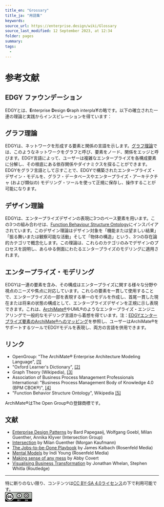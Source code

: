 ```yaml
---
title_en: "Grossary"
title_ja: "用語集"
keywords: 
source_url: https://enterprise.design/wiki/Glossary
source_last_modified: 12 September 2023, at 12:34
folder: pages
summary:
tags: 
  - 
---
```

# 参考文献

## EDGY ファウンデーション
EDGYとは、**E**nterprise **D**esign **G**raph interpla**Y**の略です。以下の確立された一連の理論と実践からインスピレーションを得ています：

## グラフ理論
EDGYは、ネットワークを形成する要素と関係の言語を示します。[グラフ理論](https://en.wikipedia.org/wiki/Graph_theory)では、このようなネットワークをグラフと呼び、要素をノード、関係をエッジと呼びます。EDGY言語によって、ユーザーは複雑なエンタープライズを各構成要素に分解し、その根底にある依存関係やダイナミクスを探ることができます。EDGYをグラフ言語として示すことで、EDGYで構築されたエンタープライズ・デザイン・モデルを、グラフ・データベースやエンタープライズ・アーキテクチャ (および類似の) モデリング・ツールを使って正規に保存し、操作することが可能になります。

## デザイン理論
EDGYは、エンタープライズデザインの表現に3つのベース要素を用います。この3つの組み合わせは、[Function Behaviour Structure Ontology](https://en.wikipedia.org/wiki/Function-Behaviour-Structure_ontology)にインスパイアされています。このデザイン理論はデザイン対象を「機能または望ましい結果」「振る舞いまたは観察可能な活動」そして「物体の構造」という、3つの存在論的カテゴリで概念化します。この理論は、これらのカテゴリのみでデザインのプロセスを説明し、あらゆる側面にわたるエンタープライズのモデリングに適用されます。

## エンタープライズ・モデリング
EDGYは一連の要素を含み、その構成はエンタープライズに関する様々な分野や視点のニーズや焦点に対応しています。これらの要素を一貫して使用することで、エンタープライズの一部を表現する単一のモデルを作成し、首尾一貫した現在または将来の状態の構成として、エンタープライズデザインを正規に示し表現できます。これは、[ArchiMate®](https://www.opengroup.org/archimate-forum/archimate-overview)やUML®のようなエンタープライズ・エンジニアリングで一般的なモデリング言語から着想を得ています。注：[EDGYエンタープライズ要素のArchiMate®へのマッピング](./tools_ja/edgy_with_archimate_ja.md)を参照し、ユーザーはArchiMate®をサポートするツールでEDGYモデルを表現し、両方の言語を併用できます。

## リンク
- OpenGroup: "The ArchiMate® Enterprise Architecture Modeling Language", [[1]](https://www.opengroup.org/archimate-forum/archimate-overview)
- "Oxford Learner's Dictionary", [[2]](https://www.oxfordlearnersdictionaries.com/)
- Graph Theory (Wikipedia), [[3]](https://en.wikipedia.org/wiki/Graph_theory)
- Association of Business Process Management Professionals International: "Business Process Management Body of Knowledge 4.0 (BPM CBOK®)", [[4]](https://www.abpmp.org/page/guide_BPM_CBOK)
- "Function Behavior Structure Ontology", Wikipedia [[5]](https://en.wikipedia.org/wiki/Function-Behaviour-Structure_ontology)

ArchiMate®はThe Open Group®の登録商標です。

## 文献
- [Enterprise Design Patterns](https://enterprisedesignpatterns.com/) by Bard Papegaaij, Wolfgang Goebl, Milan Guenther, Annika Klyver (Intersection Group)
- [Intersection](https://intersectionbook.com/) by Milan Guenther (Morgan Kaufmann)
- [The Jobs-to-be-Done Playbook](https://rosenfeldmedia.com/books/jobs-to-be-done-book/) by James Kalbach (Rosenfeld Media)
- [Mental Models](https://rosenfeldmedia.com/books/mental-models/) by Indi Young (Rosenfeld Media)
- [Making sense of any mess](https://abbycovert.com/make-sense/) by Abby Covert
- [Visualising Business Transformation](https://www.routledge.com/Visualising-Business-Transformation-Pictures-Diagrams-and-the-Pursuit/Whelan-Whitla/p/book/9781032337111) by Jonathan Whelan, Stephen Whitla (Routledge)

---
特に断りのない限り、コンテンツは[CC BY-SA 4.0ライセンス](./pages/license_ja.md)の下で利用可能です。
<br><a href="./pages/license_ja.md"> <img src="https://github.com/Yoshiyuki-iasa/EDGY23_ja/blob/main/media/cc.png?raw=true" alt="CC logo"></a>
